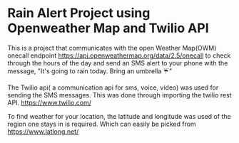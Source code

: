# Rain Alert Project using Openweather Map and Twilio API 

This is a project that communicates with the open Weather Map(OWM) onecall endpoint https://api.openweathermap.org/data/2.5/onecall to check through the hours of
the day and send an SMS alert to your phone with the message, "It's going to rain today. Bring an umbrella ☔"

The Twilio api( a communication api for sms, voice, video)  was used for sending the SMS messages. This was done through importing the twilio rest API. https://www.twilio.com/

To find weather for your location, the latitude and longitude was used of the region one stays in is required. 
Which can easily be picked from https://www.latlong.net/


